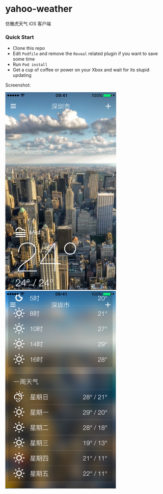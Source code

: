 # yahoo-weather

仿雅虎天气 iOS 客户端

### Quick Start

* Clone this repo
* Edit `Podfile` and remove the `Reveal` related plugin if you want to save some time
* Run `Pod install`
* Get a cup of coffee or power on your Xbox and wait for its stupid updating

Screenshot:

![alt screenshot-1](./screenshots/screenshot-1.png)
![alt screenshot-2](./screenshots/screenshot-2.png)
